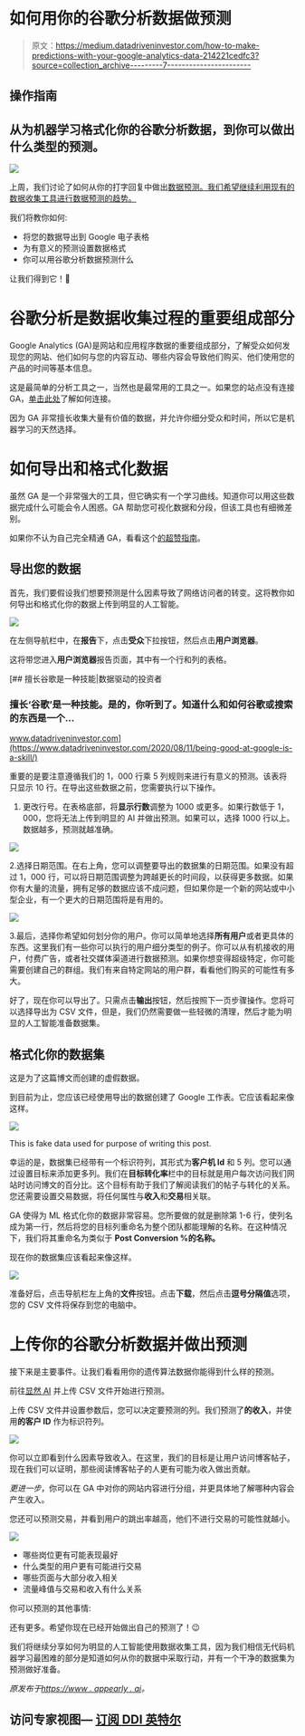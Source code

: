 # 如何用你的谷歌分析数据做预测

> 原文：<https://medium.datadriveninvestor.com/how-to-make-predictions-with-your-google-analytics-data-214221cedfc3?source=collection_archive---------7----------------------->

## 操作指南

## 从为机器学习格式化你的谷歌分析数据，到你可以做出什么类型的预测。

![](img/563ced97df922660a951a071e045a55d.png)

上周，我们讨论了如何从你的打字回复中做出[数据预测。我们希望继续利用现有的数据收集工具进行数据预测的趋势。](https://obv.ai/how-to-make-predictions-from-typeform-responses)

我们将教你如何:

*   将您的数据导出到 Google 电子表格
*   为有意义的预测设置数据格式
*   你可以用谷歌分析数据预测什么

让我们得到它！💪

# 谷歌分析是数据收集过程的重要组成部分

Google Analytics (GA)是网站和应用程序数据的重要组成部分，了解受众如何发现您的网站、他们如何与您的内容互动、哪些内容会导致他们购买、他们使用您的产品的时间等基本信息。

这是最简单的分析工具之一，当然也是最常用的工具之一。如果您的站点没有连接 GA，[单击此处](https://support.google.com/analytics/answer/1008015?hl=en)了解如何连接。

因为 GA 非常擅长收集大量有价值的数据，并允许你细分受众和时间，所以它是机器学习的天然选择。

# 如何导出和格式化数据

虽然 GA 是一个非常强大的工具，但它确实有一个学习曲线。知道你可以用这些数据完成什么可能会令人困惑。GA 帮助您可视化数据和分段，但该工具也有细微差别。

如果你不认为自己完全精通 GA，看看这个[的超赞指南](https://moz.com/blog/absolute-beginners-guide-to-google-analytics)。

## **导出您的数据**

首先，我们要假设我们想要预测是什么因素导致了网络访问者的转变。这将教你如何导出和格式化你的数据上传到明显的人工智能。

![](img/488cb7c09a704f0386558e013548375d.png)

在左侧导航栏中，在**报告**下，点击**受众**下拉按钮，然后点击**用户浏览器**。

这将带您进入**用户浏览器**报告页面，其中有一个行和列的表格。

[](https://www.datadriveninvestor.com/2020/08/11/being-good-at-google-is-a-skill/) [## 擅长谷歌是一种技能|数据驱动的投资者

### 擅长‘谷歌’是一种技能。是的，你听到了。知道什么和如何谷歌或搜索的东西是一个…

www.datadriveninvestor.com](https://www.datadriveninvestor.com/2020/08/11/being-good-at-google-is-a-skill/) 

重要的是要注意遵循我们的 1，000 行乘 5 列规则来进行有意义的预测。该表将只显示 10 行。在导出这些数据之前，您需要执行以下操作。

1.  更改行号。在表格底部，将**显示行数**调整为 1000 或更多。如果行数低于 1，000，您将无法上传到明显的 AI 并做出预测。如果可以，选择 1000 行以上。数据越多，预测就越准确。

![](img/f3a7fff1e269b4890b5571a25ccbac2c.png)

2.选择日期范围。在右上角，您可以调整要导出的数据集的日期范围。如果没有超过 1，000 行，可以将日期范围调整为跨越更长的时间段，以获得更多数据。如果你有大量的流量，拥有足够的数据应该不成问题，但如果你是一个新的网站或中小型企业，有一个更大的日期范围将是有用的。

![](img/a65dec98a8bbdaf1343cd9eb8d268a1a.png)

3.最后，选择你希望如何划分你的用户。你可以简单地选择**所有用户**或者更具体的东西。这里我们有一些你可以执行的用户细分类型的例子。你可以从有机接收的用户，付费广告，或者社交媒体渠道进行数据预测。如果你想变得超级特定，你可能需要创建自己的群组。我们有来自特定网站的用户群，看看他们购买的可能性有多大。

好了，现在你可以导出了。只需点击**输出**按钮，然后按照下一页步骤操作。您将可以选择导出为 CSV 文件，但是，我们仍然需要做一些轻微的清理，然后才能为明显的人工智能准备数据集。

## **格式化你的数据集**

这是为了这篇博文而创建的虚假数据。

到目前为止，您应该已经使用导出的数据创建了 Google 工作表。它应该看起来像这样。

![](img/13b1e86daafddc83f796899f6019b951.png)

This is fake data used for purpose of writing this post.

幸运的是，数据集已经带有一个标识符列，其形式为**客户机 Id** 和 5 列。您可以通过设置目标来添加更多列。我们在**目标转化率**栏中的目标就是用户每次访问我们网站时访问博文的百分比。这个目标有助于我们了解阅读我们的帖子与转化的关系。您还需要设置交易数据，将任何属性与**收入**和**交易**相关联。

GA 使得为 ML 格式化你的数据非常容易。您所要做的就是删除第 1-6 行，使列名成为第一行，然后将您的目标列重命名为整个团队都能理解的名称。在这种情况下，我们将其重命名为类似于 **Post Conversion %的名称。**

现在你的数据集应该看起来像这样。

![](img/40c2d529a49d36e036dafeb415e6dfeb.png)

准备好后，点击导航栏左上角的**文件**按钮。点击**下载**，然后点击**逗号分隔值**选项，您的 CSV 文件将保存到您的电脑中。

# 上传你的谷歌分析数据并做出预测

接下来是主要事件。让我们看看用你的遗传算法数据你能得到什么样的预测。

前往[显然 AI](https://obv.ai/login) 并上传 CSV 文件开始进行预测。

上传 CSV 文件并设置参数后，您可以决定要预测的列。我们预测了**的收入**，并使用**的客户 ID** 作为标识符列。

![](img/1198c9a2a94ff2545db5b659afef6bdf.png)

你可以立即看到什么因素导致收入。在这里，我们的目标是让用户访问博客帖子，现在我们可以证明，那些阅读博客帖子的人更有可能为收入做出贡献。

*更进一步*，你可以在 GA 中对你的网站内容进行分组，并更具体地了解哪种内容会产生收入。

您还可以预测交易，并看到用户的跳出率越高，他们不进行交易的可能性就越小。

![](img/96e50955ee8ebdf7e9d9ef717a24d04f.png)

*   哪些岗位更有可能表现最好
*   什么类型的用户更有可能进行交易
*   哪些页面与大部分收入相关
*   流量峰值与交易和收入有什么关系

你可以预测的其他事情:

还有更多。希望你现在已经开始做出自己的预测了！😉

我们将继续分享如何为明显的人工智能使用数据收集工具，因为我们相信无代码机器学习最困难的部分是知道如何从你的数据中采取行动，并有一个干净的数据集为预测做好准备。

*原发布于*[*https://www . appearly . ai*](https://www.obviously.ai/post/how-to-make-predictions-with-your-google-analytics-data)*。*

## 访问专家视图— [订阅 DDI 英特尔](https://datadriveninvestor.com/ddi-intel)